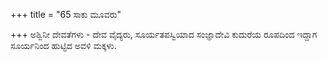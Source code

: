 +++
title = "65 ಸಾಕು ಮೂವರು"

+++
ಅಶ್ವಿನೀ ದೇವತೆಗಳು - ದೇವ ವೈದ್ಯರು, ಸೂರ್ಯತಪಸ್ವಿಯಾದ ಸಂಜ್ಞಾದೇವಿ ಕುದುರೆಯ ರೂಪದಿಂದ ಇದ್ದಾಗ ಸೂರ್ಯನಿಂದ ಹುಟ್ಟಿದ ಅವಳಿ ಮಕ್ಕಳು.